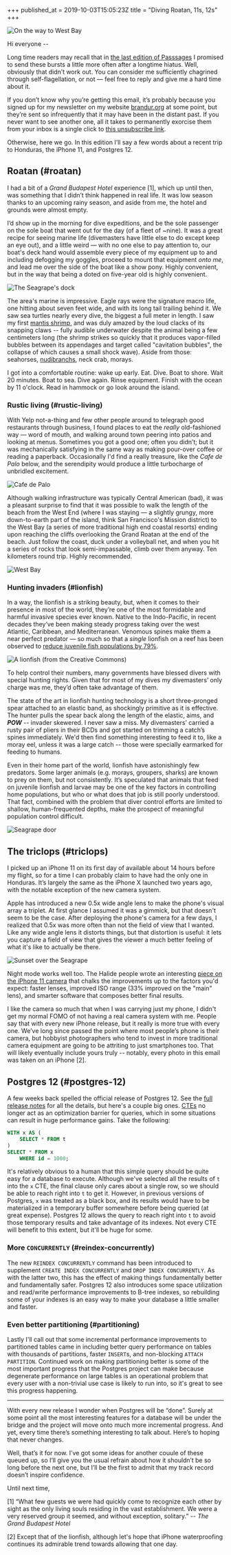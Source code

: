 +++
published_at = 2019-10-03T15:05:23Z
title = "Diving Roatan, 11s, 12s"
+++

![On the way to West Bay](/assets/images/passages/004-roatan/beach@2x.jpg)

Hi everyone --

Long time readers may recall that in [the last edition of Passsages]() I promised to send these bursts a little more often after a longtime hiatus. Well, obviously that didn’t work out. You can consider me sufficiently chagrined through self-flagellation, or not — feel free to reply and give me a hard time about it.

If you don’t know why you’re getting this email, it’s probably because you signed up for my newsletter on my website [brandur.org](https://brandur.org/newsletter) at some point, but they’re sent so infrequently that it may have been in the distant past. If you never want to see another one, all it takes to permanently exorcise them from your inbox is a single click to [this unsubscribe link][unsubscribe].

Otherwise, here we go. In this edition I’ll say a few words about a recent trip to Honduras, the iPhone 11, and Postgres 12.

## Roatan (#roatan)

I had a bit of a _Grand Budapest Hotel_ experience [1], which up until then, was something that I didn’t think happened in real life. It was low season thanks to an upcoming rainy season, and aside from me, the hotel and grounds were almost empty.

I’d show up in the morning for dive expeditions, and be the sole passenger on the sole boat that went out for the day (of a fleet of ~nine). It was a great recipe for seeing marine life (divemasters have little else to do except keep an eye out), and a little weird — with no one else to pay attention to, our boat's deck hand would assemble every piece of my equipment up to and including defogging my goggles, proceed to mount that equipment _onto me_, and lead me over the side of the boat like a show pony. Highly convenient, but in the way that being a doted on five-year old is highly convenient.

![The Seagrape's dock](/assets/images/passages/004-roatan/dock@2x.jpg)

The area's marine is impressive. Eagle rays were the signature macro life, one hitting about seven feet wide, and with its long tail trailing behind it. We saw sea turtles nearly every dive, the biggest a full meter in length. I saw my first [mantis shrimp][oatmeal], and was duly amazed by the loud clacks of its snapping claws -- fully audible underwater despite the animal being a few centimeters long (the shrimp strikes so quickly that it produces vapor-filled bubbles between its appendages and target called "cavitation bubbles", the collapse of which causes a small shock wave). Aside from those: seahorses, [nudibranchs][nudibranch], neck crab, morays.

I got into a comfortable routine: wake up early. Eat. Dive. Boat to shore. Wait 20 minutes. Boat to sea. Dive again. Rinse equipment. Finish with the ocean by 11 o'clock. Read in hammock or go look around the island.

### Rustic living (#rustic-living)

With Yelp not-a-thing and few other people around to telegraph good restaurants through business, I found places to eat the _really_ old-fashioned way — word of mouth, and walking around town peering into patios and looking at menus. Sometimes you got a good one; often you didn’t; but it was mechanically satisfying in the same way as making pour-over coffee or reading a paperback. Occasionally I'd find a really treasure, like the _Cafe de Palo_ below, and the serendipity would produce a little turbocharge of unbridled excitement.

![Cafe de Palo](/assets/images/passages/004-roatan/cafe-de-palo@2x.jpg)

Although walking infrastructure was typically Central American (bad), it was a pleasant surprise to find that it was possible to walk the length of the beach from the West End (where I was staying — a slightly grungy, more down-to-earth part of the island, think San Francisco's Mission district) to the West Bay (a series of more traditional high end coastal resorts) ending upon reaching the cliffs overlooking the Grand Roatan at the end of the beach. Just follow the coast, duck under a volleyball net, and when you hit a series of rocks that look semi-impassable, climb over them anyway. Ten kilometers round trip. Highly recommended.

![West Bay](/assets/images/passages/004-roatan/west-bay@2x.jpg)

### Hunting invaders (#lionfish)

In a way, the lionfish is a striking beauty, but, when it comes to their presence in most of the world, they’re one of the most formidable and harmful invasive species ever known. Native to the Indo-Pacific, in recent decades they’ve been making steady progress taking over the west Atlantic, Caribbean, and Mediterranean. Venomous spines make them a near perfect predator — so much so that a _single_ lionfish on a reef has been observed to [reduce juvenile fish populations by 79%](https://today.oregonstate.edu/archives/2010/apr/lionfish-invasion-continuing-expand).

![A lionfish (from the Creative Commons)](/assets/images/passages/004-roatan/lionfish@2x.jpg)

To help control their numbers, many governments have blessed divers with special hunting rights. Given that for most of my dives my divemasters’ only charge was me, they’d often take advantage of them.

The state of the art in lionfish hunting technology is a short three-pronged spear attached to an elastic band, as shockingly primitive as it is effective. The hunter pulls the spear back along the length of the elastic, aims, and ***POW*** -- invader skewered. I never saw a miss. My divemasters’ carried a rusty pair of pliers in their BCDs and got started on trimming a catch’s spines immediately. We'd then find something interesting to feed it to, like a moray eel, unless it was a large catch -- those were specially earmarked for feeding to humans.

Even in their home part of the world, lionfish have astonishingly few predators. Some larger animals (e.g. morays, groupers, sharks) are known to prey on them, but not consistently. It’s speculated that animals that feed on juvenile lionfish and larvae may be one of the key factors in controlling home populations, but who or what does that job is still poorly understood. That fact, combined with the problem that diver control efforts are limited to shallow, human-frequented depths, make the prospect of meaningful population control difficult.

![Seagrape door](/assets/images/passages/004-roatan/padi-door@2x.jpg)

## The triclops (#triclops)

I picked up an iPhone 11 on its first day of available about 14 hours before my flight, so for a time I can probably claim to have had the only one in Honduras. It’s largely the same as the iPhone X launched two years ago, with the notable exception of the new camera system.

Apple has introduced a new 0.5x wide angle lens to make the phone's visual array a triplet. At first glance I assumed it was a gimmick, but that doesn't seem to be the case. After deploying the phone's camera for a few days, I realized that 0.5x was more often than not the field of view that I wanted. Like any wide angle lens it distorts things, but that distortion is useful: it lets you capture a field of view that gives the viewer a much better feeling of what it's like to actually be there.

![Sunset over the Seagrape](/assets/images/passages/004-roatan/sunset@2x.jpg)

Night mode works well too. The Halide people wrote an interesting [piece on the iPhone 11 camera][halide] that chalks the improvements up to the factors you'd expect: faster lenses, improved ISO range (33% improved on the "main" lens), and smarter software that composes better final results.

I like the camera so much that when I was carrying just my phone, I didn't get my normal FOMO of not having a real camera system with me. People say that with every new iPhone release, but it really is more true with every one. We’ve long since passed the point where most people’s phone is their camera, but hobbyist photographers who tend to invest in more traditional camera equipment are going to be attriting to just smartphones too. That will likely eventually include yours truly -- notably, every photo in this email was taken on an iPhone [2].

## Postgres 12 (#postgres-12)

A few weeks back spelled the official release of Postgres 12. See the [full release notes][postgres12] for all the details, but here's a couple big ones. [CTEs][cte] no longer act as an optimization barrier for queries, which in some situations can result in huge performance gains. Take the following:

``` sql
WITH x AS (
    SELECT * FROM t
)
SELECT * FROM x
    WHERE id = 1000;
```

It's relatively obvious to a human that this simple query should be quite easy for a database to execute. Although we've selected all the results of `t` into the `x` CTE, the final clause only cares about a single row, so we should be able to reach right into `t` to get it. However, in previous versions of Postgres, `x` was treated as a black box, and its results would have to be materialized in a temporary buffer somewhere before being queried (at great expense). Postgres 12 allows the query to reach right into `t` to avoid those temporary results and take advantage of its indexes. Not every CTE will benefit to this extent, but it'll be huge for some.

### More `CONCURRENTLY` (#reindex-concurrently)

The new `REINDEX CONCURRENTLY` command has been introduced to supplement `CREATE INDEX CONCURRENTLY` and `DROP INDEX CONCURRENTLY`. As with the latter two, this has the effect of making things fundamentally better and fundamentally safer. Postgres 12 also introduces some space utilization and read/write performance improvements to B-tree indexes, so rebuilding some of your indexes is an easy way to make your database a little smaller and faster.

### Even better partitioning (#partitioning)

Lastly I'll call out that some incremental performance improvements to partitioned tables came in including better query performance on tables with thousands of partitions, faster `INSERT`s, and non-blocking `ATTACH PARTITION`. Continued work on making partitioning better is some of the most important progress that the Postgres project can make because degenerate performance on large tables is an operational problem that every user with a non-trivial use case is likely to run into, so it's great to see this progress happening.

---

With every new release I wonder when Postgres will be “done”. Surely at some point all the most interesting features for a database will be under the bridge and the project will move onto much more incremental progress. And yet, every time there’s something interesting to talk about. Here’s to hoping that never changes.

Well, that’s it for now. I’ve got some ideas for another couule of these queued up, so I’ll give you the usual refrain about how it shouldn’t be so long before the next one, but I’ll be the first to admit that my track record doesn’t inspire confidence.

Until next time,

[1] “What few guests we were had quickly come to recognize each other by sight as the only living souls residing in the vast establishment. We were a very reserved group it seemed, and without exception, solitary.” -- _The Grand Budapest Hotel_

[2] Except that of the lionfish, although let's hope that iPhone waterproofing continues its admirable trend towards allowing that one day.

[cte]: https://www.postgresql.org/docs/current/queries-with.html
[halide]: https://blog.halide.cam/inside-the-iphone-11-camera-part-1-a-completely-new-camera-28ea5d091071
[nudibranch]: https://en.wikipedia.org/wiki/Nudibranch
[oatmeal]: https://theoatmeal.com/comics/mantis_shrimp
[postgres12]: https://www.postgresql.org/docs/release/12.0/
[unsubscribe]: %unsubscribe_url%
